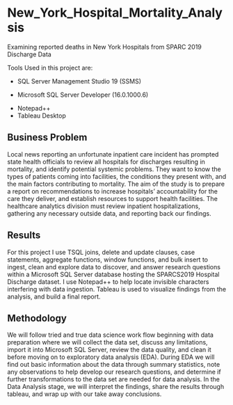 # New_York_Hospital_Mortality_Analysis
Examining reported deaths in New York Hospitals from SPARC 2019 Discharge Data

Tools Used in this project are:
-	SQL Server Management Studio	19 (SSMS)
*	Microsoft SQL Server Developer (16.0.1000.6)
+	Notepad++
+	Tableau Desktop

## Business Problem
Local news reporting an unfortunate inpatient care incident has prompted state health officials to review all hospitals for discharges resulting in mortality, and identify potential systemic problems. They want to know the types of patients coming into facilities, the conditions they present with, and the main factors contributing to mortality. The aim of the study is to prepare a report on recommendations to increase hospitals’ accountability for the care they deliver, and establish resources to support health facilities. The healthcare analytics division must review inpatient hospitalizations, gathering any necessary outside data, and reporting back our findings.

## Results

For this project I use TSQL joins, delete and update clauses, case statements, aggregate functions, window functions, and bulk insert to ingest, clean and explore data to discover, and answer research questions within a Microsoft SQL Server database hosting the SPARCS2019 Hospital Discharge dataset. I use Notepad++ to help locate invisible characters interfering with data ingestion. Tableau is used to visualize findings from the analysis, and build a final report.

## Methodology

We will follow tried and true data science work flow beginning with data preparation where we will collect the data set, discuss any limitations, import it into Microsoft SQL Server, review the data quality, and clean it before moving on to exploratory data analysis (EDA). 
During EDA we will find out basic information about the data through summary statistics, note any observations to help develop our research questions, and determine if further transformations to the data set are needed for data analysis. 
In the Data Analysis stage, we will interpret the findings, share the results through tableau, and wrap up with our take away conclusions. 

